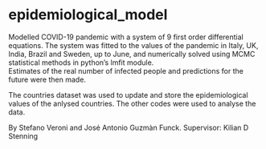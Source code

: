 # epidemiological_model
Modelled COVID-19 pandemic with a system of 9 first order differential equations. 
The system was fitted to the values of the pandemic in Italy, UK, India, Brazil and Sweden, up to June,
and numerically solved using MCMC statistical methods in python’s lmfit module.  
Estimates of the real number of infected people and predictions for the future were then made.

The countries dataset was used to update and store the epidemiological values of the anlysed countries.
The other codes were used to analyse the data.

By Stefano Veroni and José Antonio Guzmàn Funck.
Supervisor: Kilian D Stenning
